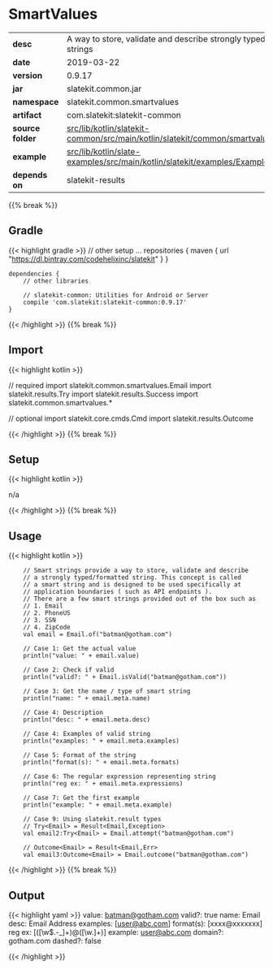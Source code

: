
# SmartValues

<table class="table table-striped table-bordered">
  <tbody>
    <tr>
      <td><strong>desc</strong></td>
      <td>A way to store, validate and describe strongly typed and formatted strings</td>
    </tr>
    <tr>
      <td><strong>date</strong></td>
      <td>2019-03-22</td>
    </tr>
    <tr>
      <td><strong>version</strong></td>
      <td>0.9.17</td>
    </tr>
    <tr>
      <td><strong>jar</strong></td>
      <td>slatekit.common.jar</td>
    </tr>
    <tr>
      <td><strong>namespace</strong></td>
      <td>slatekit.common.smartvalues</td>
    </tr>
    <tr>
      <td><strong>artifact</strong></td>
      <td>com.slatekit:slatekit-common</td>
    </tr>
    <tr>
      <td><strong>source folder</strong></td>
      <td><a href="https://github.com/code-helix/slatekit/tree/master/src/lib/kotlin/slatekit-common/src/main/kotlin/slatekit/common/smartvalues" class="url-ch">src/lib/kotlin/slatekit-common/src/main/kotlin/slatekit/common/smartvalues</a></td>
    </tr>
    <tr>
      <td><strong>example</strong></td>
      <td><a href="https://github.com/code-helix/slatekit/tree/master/src/lib/kotlin/slatekit-examples/src/main/kotlin/slatekit/examples/Example_SmartValues.kt" class="url-ch">src/lib/kotlin/slate-examples/src/main/kotlin/slatekit/examples/Example_SmartValues.kt</a></td>
    </tr>
    <tr>
      <td><strong>depends on</strong></td>
      <td> slatekit-results</td>
    </tr>
  </tbody>
</table>
{{% break %}}

## Gradle
{{< highlight gradle >}}
    // other setup ...
    repositories {
        maven { url  "https://dl.bintray.com/codehelixinc/slatekit" }
    }

    dependencies {
        // other libraries

        // slatekit-common: Utilities for Android or Server
        compile 'com.slatekit:slatekit-common:0.9.17'
    }

{{< /highlight >}}
{{% break %}}

## Import
{{< highlight kotlin >}}


// required 
import slatekit.common.smartvalues.Email
import slatekit.results.Try
import slatekit.results.Success
import slatekit.common.smartvalues.*


// optional 
import slatekit.core.cmds.Cmd
import slatekit.results.Outcome




{{< /highlight >}}
{{% break %}}

## Setup
{{< highlight kotlin >}}


n/a


{{< /highlight >}}
{{% break %}}

## Usage
{{< highlight kotlin >}}


        // Smart strings provide a way to store, validate and describe
        // a strongly typed/formatted string. This concept is called
        // a smart string and is designed to be used specifically at
        // application boundaries ( such as API endpoints ).
        // There are a few smart strings provided out of the box such as
        // 1. Email
        // 2. PhoneUS
        // 3. SSN
        // 4. ZipCode
        val email = Email.of("batman@gotham.com")

        // Case 1: Get the actual value
        println("value: " + email.value)

        // Case 2: Check if valid
        println("valid?: " + Email.isValid("batman@gotham.com"))

        // Case 3: Get the name / type of smart string
        println("name: " + email.meta.name)

        // Case 4: Description
        println("desc: " + email.meta.desc)

        // Case 4: Examples of valid string
        println("examples: " + email.meta.examples)

        // Case 5: Format of the string
        println("format(s): " + email.meta.formats)

        // Case 6: The regular expression representing string
        println("reg ex: " + email.meta.expressions)

        // Case 7: Get the first example
        println("example: " + email.meta.example)

        // Case 9: Using slatekit.result types
        // Try<Email> = Result<Email,Exception>
        val email2:Try<Email> = Email.attempt("batman@gotham.com")

        // Outcome<Email> = Result<Email,Err>
        val email3:Outcome<Email> = Email.outcome("batman@gotham.com")
        

{{< /highlight >}}
{{% break %}}


## Output

{{< highlight yaml >}}
  value: batman@gotham.com
  valid?: true
  name: Email
  desc: Email Address
  examples: [user@abc.com]
  format(s): [xxxx@xxxxxxx]
  reg ex: [([\w\$\.\-_]+)@([\w\.]+)]
  example: user@abc.com
  domain?: gotham.com
  dashed?: false

{{< /highlight >}}
  